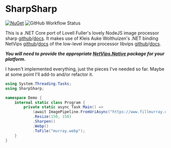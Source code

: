 # SharpSharp

[![NuGet](https://img.shields.io/nuget/v/SharpSharp)](https://www.nuget.org/packages/SharpSharp)
![GitHub Workflow Status](https://img.shields.io/github/workflow/status/randyridge/sharpsharp/release)

This is a .NET Core port of Lovell Fuller's lovely NodeJS image processor sharp [github](https://github.com/lovell/sharp/)/[docs](https://sharp.pixelplumbing.com/en/stable/).
It makes use of Kleis Auke Wolthuizen's .NET binding NetVips [github](https://github.com/kleisauke/net-vips)/[docs](https://kleisauke.github.io/net-vips/) of the low-level image processor libvips [github](https://github.com/libvips/libvips)/[docs](https://libvips.github.io/libvips/).

**_You will need to provide the appropriate [NetVips.Native](https://github.com/kleisauke/net-vips#install) package for your platform._**

I haven't implemented everything, just the pieces I've needed so far. Maybe at some point I'll add-to and/or refactor it.

``` csharp
using System.Threading.Tasks;
using SharpSharp;

namespace Demo {
    internal static class Program {
        private static async Task Main() =>
            (await ImagePipeline.FromUriAsync("https://www.fillmurray.com/300/300"))
            .Resize(150, 150)
            .Sharpen()
            .Webp()
            .ToFile("murray.webp");
    }
}
```

